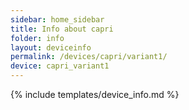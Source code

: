 ```yaml
---
sidebar: home_sidebar
title: Info about capri
folder: info
layout: deviceinfo
permalink: /devices/capri/variant1/
device: capri_variant1
---
```

{% include templates/device_info.md %}
